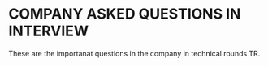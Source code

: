 <h1>COMPANY ASKED QUESTIONS IN INTERVIEW</h1>
<p>These are the importanat questions in the company in technical rounds TR.</p>
